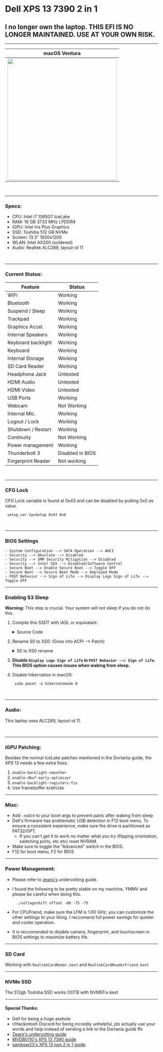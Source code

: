 # Dell XPS 13 7390 2 in 1


## I no longer own the laptop. THIS EFI IS NO LONGER MAINTAINED. USE AT YOUR OWN RISK.
<hr>

| macOS Ventura 
|------------|
|<img src="https://media.discordapp.net/attachments/1084252068711247965/1137134955575644160/IMG_6096.jpg" width="360" height="400">|
<br>

-----------------------------------------


### Specs:

- CPU: Intel i7 1065G7 IceLake
- RAM: 16 GB 3733 MHz LPDDR4 
- iGPU: Intel Iris Plus Graphics
- SSD: Toshiba 512 GB NVMe 
- Screen: 13.3" 1920x1200
- WLAN: Intel AX200 (soldered)
- Audio: Realtek ALC289, layout-id 11

<br>

-----------------------------------------


 ### Current Status:

 | **Feature**        | **Status**           
|--------------------|----------------------|
| WiFi               | Working              | 
| Bluetooth          | Working              | 
| Suspend / Sleep    | Working              | 
| Trackpad           | Working              | 
| Graphics Accel.    | Working              | 
| Internal Speakers  | Working              |   
| Keyboard backlight | Working              | 
| Keyboard           | Working              |
| Internal Storage   | Working              | 
| SD Card Reader     | Working              | 
| Headphone Jack     | Untested             | 
| HDMI Audio         | Untested             |
| HDMI Video         | Untested             |                                                                 
| USB Ports          | Working              | 
| Webcam             | Not Working          | 
| Internal Mic.      | Working              | 
| Logout / Lock      | Working              | 
| Shutdown / Restart | Working              | 
| Continuity         | Not Working          |     
| Power management   | Working              |
| Thunderbolt 3      | Disabled in BIOS     |
| Fingerprint Reader | Not working          |

<br>

-----------------------------------------

### CFG Lock

CFG Lock variable is found at 0x43 and can be disabled by putting 0x0 as value.
  
     setup_var CpuSetup 0x43 0x0

<br>

-----------------------------------------


### BIOS Settings

```
- System Configuration --> SATA Operation --> AHCI
- Security --> Absolute --> Disabled
- Security --> SMM Security Mitigation --> Disabled
- Security --> Intel SGX --> Disabled/Software Control
- Secure Boot --> Enable Secure Boot --> Toggle OFF
- Secure Boot --> Secure Boot Mode --> Deployed Mode
- POST Behavior --> Sign of Life --> Display Logo Sign of Life --> Toggle OFF
```

-----------------------------------------


### Enabling S3 Sleep

**Warning:** This step is crucial. Your system will not sleep if you do not do this.

1. Compile this SSDT with iASL or equivalant:

	<details><summary> Source Code </summary>

	```
	    DefinitionBlock ("", "SSDT", 2, "meghn6", "S3Fix", 0x00001000)
	
	    {
	
	    External (_SB_.SS3, IntObj)
	    
	    Scope (\_SB)
	
	    {
	
	    	Name (SS3, One)
	     
	
		}
	    
	 
	}
  
	```

	</details>

2. Rename S0 to XS0: (Goes into ACPI --> Patch) 

	<details><summary>S0 to XS0 rename</summary>

	```
	<?xml version="1.0" encoding="UTF-8"?>
	<!DOCTYPE plist PUBLIC "-//Apple//DTD PLIST 1.0//EN" "http://www.apple.com/DTDs/PropertyList-1.0.dtd">
	<plist version="1.0">
	<array>
		<dict>
			<key>Base</key>
			<string></string>
			<key>BaseSkip</key>
			<integer>0</integer>
			<key>Comment</key>
			<string>_S0 to XS0 rename; Fixes sleep</string>
			<key>Count</key>
			<integer>0</integer>
			<key>Enabled</key>
			<true/>
			<key>Find</key>
			<data>WFMw</data>
			<key>Limit</key>
			<integer>0</integer>
			<key>Mask</key>
			<data></data>
			<key>OemTableId</key>
			<data>AAAAAA==</data>
			<key>Replace</key>
			<data>WFMw</data>
			<key>ReplaceMask</key>
			<data></data>
			<key>Skip</key>
			<integer>0</integer>
			<key>TableLength</key>
			<integer>0</integer>
			<key>TableSignature</key>
			<data>AAAAAA==</data>
		</dict>
	</array>
	</plist>
	```
</details>

3. **Disable `Display Logo Sign of Life` in `POST Behavior --> Sign of Life`. This BIOS option causes issues when waking from sleep.**
4. Disable hibernation in macOS:

		sudo pmset -a hibernatemode 0


<br>

-----------------------------------------

### Audio:

This laptop uses ALC289, layout-id 11. 

<br>

-----------------------------------------


### iGPU Patching:

Besides the normal IceLake patches mentioned in the Dortania guide, the XPS 13 needs a few extra fixes:

1. `enable-backlight-smoother`
2. `enable-dbuf-early-optimizer`
3. `enable-backlight-registers-fix`
4. Use framebuffer `0200518A`

-----------------------------------------


### Misc:
- Add `-noDC9` to your boot-args to prevent panic after waking from sleep
- Dell's firmware has problematic USB detection in F12 boot menu. To ensure a consistent experience, make sure the drive is partitioned as FAT32/GPT.
    - If you can't get it to work no matter what you try (flipping orientation, switching ports, etc etc) reset NVRAM.
- Make sure to toggle the "Advanced" switch in the BIOS.
- F12 for boot menu, F2 for BIOS

-----------------------------------------


### Power Management:

- Please refer to [zearp's](https://github.com/zearp/Nucintosh#undervolting) undervolting guide.
- I found the following to be pretty stable on my machine, YMMV and please be careful when doing this.

 		./voltageshift offset -80 -75 -75

- For CPUFriend, make sure the LFM is 1.00 GHz, you can customize the other settings to your liking. I reccomend full power savings for quieter and cooler operation.
- It is reccomended to disable camera, fingerprint, and touchscreen in BIOS settings to maximize battery life.

-----------------------------------------

### SD Card

Working with `RealtekCardReder.kext` and `RealtekCardReaderFriend.kext`


-----------------------------------------


### NVMe SSD

The 512gb Toshiba SSD works OOTB with NVMEFix.kext

-----------------------------------------

#### Special Thanks:

- Dell for being a huge asshole
- r/Hackintosh Discord for being incredily unhelpful, pls actually use your words and help instead of sending a link to the Dortania guide ffs
- [Zearp's undervolting guide](https://github.com/zearp/Nucintosh#undervolting)
- [MVDB0110's XPS 13 7390 guide](https://github.com/MVDB0110/OC-XPS13-7390)
- [sambow23's XPS 13 non 2 in 1 guide](https://github.com/sambow23/Dell-XPS-13-7390-macOS)




